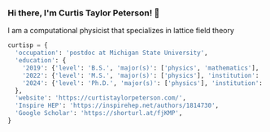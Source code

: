 ### Hi there, I'm Curtis Taylor Peterson! 👋

I am a computational physicist that specializes in lattice field theory

```python
curtisp = {
  'occupation': 'postdoc at Michigan State University',
  'education': {
    '2019': {'level': 'B.S.', 'major(s)': ['physics', 'mathematics'], 'institution': 'Arizona State University'},
    '2022': {'level': 'M.S.', 'major(s)': ['physics'], 'institution': 'University of Colorado Boulder'},
    '2024': {'level': 'Ph.D.', 'major(s)': ['physics'], 'institution': 'University of Colorado Boulder'},
  },
  'website': 'https://curtistaylorpeterson.com/',
  'Inspire HEP': 'https://inspirehep.net/authors/1814730', 
  'Google Scholar': 'https://shorturl.at/fjKMP',
}
```

<!--
**ctpeterson/ctpeterson** is a ✨ _special_ ✨ repository because its `README.md` (this file) appears on your GitHub profile.

Here are some ideas to get you started:

- 🔭 I’m currently working on ...
- 🌱 I’m currently learning ...
- 👯 I’m looking to collaborate on ...
- 🤔 I’m looking for help with ...
- 💬 Ask me about ...
- 📫 How to reach me: ...
- 😄 Pronouns: ...
- ⚡ Fun fact: ...
-->
